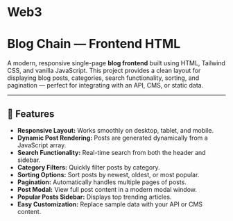 # Web3
# Blog Chain — Frontend HTML

A modern, responsive single-page **blog frontend** built using HTML, Tailwind CSS, and vanilla JavaScript. This project provides a clean layout for displaying blog posts, categories, search functionality, sorting, and pagination — perfect for integrating with an API, CMS, or static data.

---

## 🚀 Features

- **Responsive Layout:** Works smoothly on desktop, tablet, and mobile.
- **Dynamic Post Rendering:** Posts are generated dynamically from a JavaScript array.
- **Search Functionality:** Real-time search from both the header and sidebar.
- **Category Filters:** Quickly filter posts by category.
- **Sorting Options:** Sort posts by newest, oldest, or most popular.
- **Pagination:** Automatically handles multiple pages of posts.
- **Post Modal:** View full post content in a modern modal window.
- **Popular Posts Sidebar:** Displays top trending articles.
- **Easy Customization:** Replace sample data with your API or CMS content.
